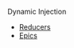 Dynamic Injection

* [Reducers](/docs/Dynamic-Injection/Reducers.md)
* [Epics](/docs/Dynamic-Injection/Epics.md)
